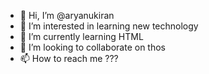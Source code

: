 - 👋 Hi, I’m @aryanukiran
- 👀 I’m interested in learning new technology
- 🌱 I’m currently learning HTML
- 💞️ I’m looking to collaborate on thos
- 📫 How to reach me ???

<!---
aryanukiran/aryanukiran is a ✨ special ✨ repository because its `README.md` (this file) appears on your GitHub profile.
You can click the Preview link to take a look at your changes.
--->
